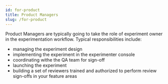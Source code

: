 ```yaml
---
id: for-product
title: Product Managers
slug: /for-product
---
```


Product Managers are typically going to take the role of experiment owner in the experimentation workflow.  Typical responsibilities include:
*  managing the experiment design
*  implementing the experiment in the experimenter console
*  coordinating withe the QA team for sign-off
*  launching the experiment
*  building a set of reviewers trained and authorized to perform review sign-offs in your feature areas


